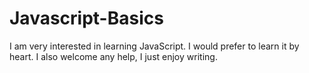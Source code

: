 # Javascript-Basics



I am very interested in learning JavaScript.
I would prefer to learn it by heart.
I also welcome any help, I just enjoy writing.
